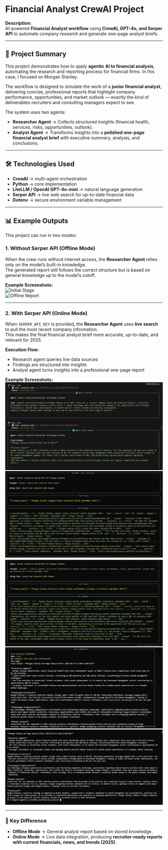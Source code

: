 # Financial Analyst CrewAI Project

**Description:**  
AI-powered **Financial Analyst workflow** using **CrewAI, GPT-4o, and Serper API** to automate company research and generate one-page analyst briefs.  

---

## 🔹 Project Summary
This project demonstrates how to apply **agentic AI to financial analysis**, automating the research and reporting process for financial firms. In this case, I focused on Morgan Stanley.

The workflow is designed to simulate the work of a **junior financial analyst**, delivering concise, professional reports that highlight company performance, opportunities, and market outlook — exactly the kind of deliverables recruiters and consulting managers expect to see.  

The system uses two agents:
- **Researcher Agent** → Collects structured insights (financial health, services, risks, opportunities, outlook).  
- **Analyst Agent** → Transforms insights into a **polished one-page financial analyst brief** with executive summary, analysis, and conclusions.  

---

## 🛠️ Technologies Used
- **CrewAI** → multi-agent orchestration  
- **Python** → core implementation  
- **LiteLLM / OpenAI GPT-4o-mini** → natural language generation  
- **Serper API** → live web search for up-to-date financial data  
- **Dotenv** → secure environment variable management  

---

## 📊 Example Outputs

This project can run in two modes:  

### 1. Without Serper API (Offline Mode)
When the crew runs without internet access, the **Researcher Agent** relies only on the model’s built-in knowledge.  
The generated report still follows the correct structure but is based on general knowledge up to the model’s cutoff.  

**Example Screenshots:**  
![Initial Stage](Initital_stage.png)  
![Offline Report](Final_Report1.png)  

---

### 2. With Serper API (Online Mode)
When `SERPER_API_KEY` is provided, the **Researcher Agent** uses **live search** to pull the most recent company information.  
This makes the final financial analyst brief more accurate, up-to-date, and relevant for 2025.  

**Execution Flow:**  
- Research agent queries live data sources  
- Findings are structured into insights  
- Analyst agent turns insights into a professional one-page report  

**Example Screenshots:**  
![Research Phase](Result1.png)  
![Search Queries](Result2_2.png)  
![Retrieved Data](Result2_3.png)  
![Analysis Phase](Result2_4.png)  
![Final Report](Result2_5.png)  

---

### 📝 Key Difference
- **Offline Mode** → General analyst report based on stored knowledge.  
- **Online Mode** → Live data integration, producing **recruiter-ready reports with current financials, news, and trends (2025)**.  


